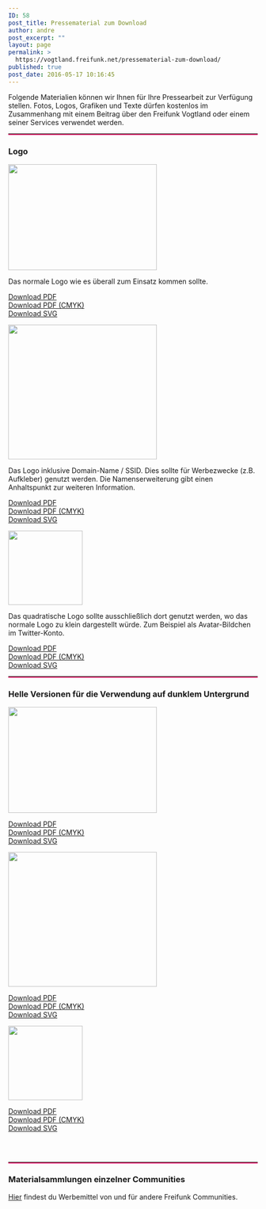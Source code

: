 ```yaml
---
ID: 58
post_title: Pressematerial zum Download
author: andre
post_excerpt: ""
layout: page
permalink: >
  https://vogtland.freifunk.net/pressematerial-zum-download/
published: true
post_date: 2016-05-17 10:16:45
---
```

Folgende Materialien können wir Ihnen für Ihre Pressearbeit zur Verfügung stellen. Fotos, Logos, Grafiken und Texte dürfen kostenlos im Zusammenhang mit einem Beitrag über den Freifunk Vogtland oder einem seiner Services verwendet werden.

<hr class="so-divider" style="border-style:solid; border-width:0 0 2px 0; border-color:#dc0067; margin-top: px; margin-bottom: px; " />

<h3 class="widget-title">
  Logo
</h3>

<img src="http://vogtland.freifunk.net/wordpress/wp-content/uploads/2016/05/freifunk-vogtland-300x214.png" width="300" height="214" srcset="" class="so-widget-image" /> <p style="text-align: left;">
  Das normale Logo wie es überall zum Einsatz kommen sollte.
</p>

<p style="text-align: left;">
  <a href="https://github.com/FreifunkVogtland/marketing/raw/master/corporate-identity/freifunk-vogtland.pdf" target="_blank">Download PDF<br /> </a><a href="https://github.com/FreifunkVogtland/marketing/raw/master/corporate-identity/freifunk-vogtland_cmyk.pdf" target="_blank">Download PDF (CMYK)<br /> </a><a href="https://camo.githubusercontent.com/7988831c6e045f5004c0f6ce9545819dedc0101c/68747470733a2f2f63646e2e7261776769742e636f6d2f4672656966756e6b566f67746c616e642f6d61726b6574696e672f6d61737465722f636f72706f726174652d6964656e746974792f6672656966756e6b2d766f67746c616e642e737667" target="_blank">Download SVG</a>
</p>

<img src="http://vogtland.freifunk.net/wordpress/wp-content/uploads/2016/05/freifunk-vogtland_domain-name-300x272.png" width="300" height="272" srcset="" class="so-widget-image" /> <p style="text-align: left;">
  Das Logo inklusive Domain-Name / SSID. Dies sollte für Werbezwecke (z.B. Aufkleber) genutzt werden. Die Namenserweiterung gibt einen Anhaltspunkt zur weiteren Information.
</p>

<p style="text-align: left;">
  <a href="https://github.com/FreifunkVogtland/marketing/raw/master/corporate-identity/freifunk-vogtland_domain-name.pdf" target="_blank">Download PDF</a><br /> <a href="https://github.com/FreifunkVogtland/marketing/raw/master/corporate-identity/freifunk-vogtland_domain-name_cmyk.pdf" target="_blank">Download PDF (CMYK)</a><br /> <a href="https://camo.githubusercontent.com/b966f1a359ab5d4c2137903153695e5123d52791/68747470733a2f2f63646e2e7261776769742e636f6d2f4672656966756e6b566f67746c616e642f6d61726b6574696e672f6d61737465722f636f72706f726174652d6964656e746974792f6672656966756e6b2d766f67746c616e645f646f6d61696e2d6e616d652e737667" target="_blank">Download SVG</a>
</p>

<img src="http://vogtland.freifunk.net/wordpress/wp-content/uploads/2016/05/freifunk-vogtland_square-150x150.png" width="150" height="150" srcset="http://vogtland.freifunk.net/wordpress/wp-content/uploads/2016/05/freifunk-vogtland_square-150x150.png 150w, http://vogtland.freifunk.net/wordpress/wp-content/uploads/2016/05/freifunk-vogtland_square.png 200w" class="so-widget-image" /> <p style="text-align: left;">
  Das quadratische Logo sollte ausschließlich dort genutzt werden, wo das normale Logo zu klein dargestellt würde. Zum Beispiel als Avatar-Bildchen im Twitter-Konto.
</p>

<p style="text-align: left;">
  <a href="https://github.com/FreifunkVogtland/marketing/raw/master/corporate-identity/freifunk-vogtland_square.pdf" target="_blank">Download PDF</a><br /> <a href="https://github.com/FreifunkVogtland/marketing/raw/master/corporate-identity/freifunk-vogtland_square_cmyk.pdf" target="_blank">Download PDF (CMYK)</a><br /> <a href="https://camo.githubusercontent.com/3d3c86306425fe67ae787ad70a0d6a288591c90a/68747470733a2f2f63646e2e7261776769742e636f6d2f4672656966756e6b566f67746c616e642f6d61726b6574696e672f6d61737465722f636f72706f726174652d6964656e746974792f6672656966756e6b2d766f67746c616e645f7371756172652e737667" target="_blank">Download SVG</a>
</p>

<hr class="so-divider" style="border-style:solid; border-width:0 0 2px 0; border-color:#dc0067; margin-top: px; margin-bottom: px; " />

<h3 class="widget-title">
  Helle Versionen für die Verwendung auf dunklem Untergrund
</h3>

<img src="http://vogtland.freifunk.net/wordpress/wp-content/uploads/2016/05/freifunk-vogtland_on-dark-300x214.png" width="300" height="214" srcset="" class="so-widget-image" /> <p style="text-align: left;">
  <a href="https://github.com/FreifunkVogtland/marketing/raw/master/corporate-identity/freifunk-vogtland_on-dark.pdf" target="_blank">Download PDF</a><br /> <a href="https://github.com/FreifunkVogtland/marketing/raw/master/corporate-identity/freifunk-vogtland_on-dark_cmyk.pdf" target="_blank">Download PDF (CMYK)<br /> </a><a href="https://camo.githubusercontent.com/5ae2d58d9705db751610601b2236c974dbb9c322/68747470733a2f2f63646e2e7261776769742e636f6d2f4672656966756e6b566f67746c616e642f6d61726b6574696e672f6d61737465722f636f72706f726174652d6964656e746974792f6672656966756e6b2d766f67746c616e645f6f6e2d6461726b2e737667" target="_blank">Download SVG</a>
</p>

<img src="http://vogtland.freifunk.net/wordpress/wp-content/uploads/2016/05/freifunk-vogtland_on-dark_domain-name-300x272.png" width="300" height="272" srcset="" class="so-widget-image" /> <p style="text-align: left;">
  <a href="https://github.com/FreifunkVogtland/marketing/raw/master/corporate-identity/freifunk-vogtland_on-dark_domain-name.pdf" target="_blank">Download PDF</a><br /> <a href="https://github.com/FreifunkVogtland/marketing/raw/master/corporate-identity/freifunk-vogtland_on-dark_domain-name_cmyk.pdf" target="_blank">Download PDF (CMYK)</a><br /> <a href="https://camo.githubusercontent.com/e81c668753eaab32771cb7c42967d524fae5378e/68747470733a2f2f63646e2e7261776769742e636f6d2f4672656966756e6b566f67746c616e642f6d61726b6574696e672f6d61737465722f636f72706f726174652d6964656e746974792f6672656966756e6b2d766f67746c616e645f6f6e2d6461726b5f646f6d61696e2d6e616d652e737667" target="_blank">Download SVG</a>
</p>

<img src="http://vogtland.freifunk.net/wordpress/wp-content/uploads/2016/05/freifunk-vogtland_on-dark_square-150x150.png" width="150" height="150" srcset="http://vogtland.freifunk.net/wordpress/wp-content/uploads/2016/05/freifunk-vogtland_on-dark_square-150x150.png 150w, http://vogtland.freifunk.net/wordpress/wp-content/uploads/2016/05/freifunk-vogtland_on-dark_square.png 200w" class="so-widget-image" /> <p style="text-align: left;">
  <a href="https://github.com/FreifunkVogtland/marketing/raw/master/corporate-identity/freifunk-vogtland_on-dark_square.pdf" target="_blank">Download PDF</a><br /> <a href="https://github.com/FreifunkVogtland/marketing/raw/master/corporate-identity/freifunk-vogtland_on-dark_square_cmyk.pdf" target="_blank">Download PDF (CMYK)</a><br /> <a href="https://camo.githubusercontent.com/b792eb228066f0fc82ac92e14af91bdbb2ed9a4f/68747470733a2f2f63646e2e7261776769742e636f6d2f4672656966756e6b566f67746c616e642f6d61726b6574696e672f6d61737465722f636f72706f726174652d6964656e746974792f6672656966756e6b2d766f67746c616e645f6f6e2d6461726b5f7371756172652e737667" target="_blank">Download SVG</a>
</p>

<h3 class="widget-title">
   
</h3>

<hr class="so-divider" style="border-style:solid; border-width:0 0 2px 0; border-color:#dc0067; margin-top: px; margin-bottom: px; " />

<h3 class="widget-title">
  Materialsammlungen einzelner Communities
</h3>

<p class="widget-title">
  <a href="https://wiki.freifunk.net/Freifunk-Styles#Materialsammlungen_einzelner_Communities" target="_blank">Hier</a> findest du Werbemittel von und für andere Freifunk Communities.
</p>